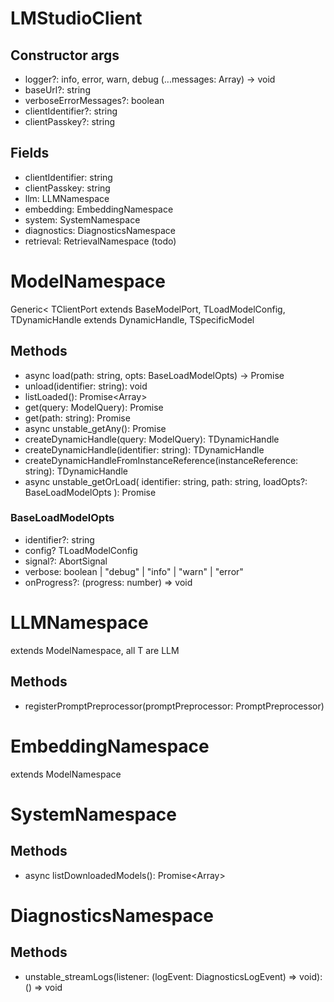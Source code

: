 # LMStudioClient

## Constructor args

- logger?: info, error, warn, debug (...messages: Array<unknown>) -> void
- baseUrl?: string
- verboseErrorMessages?: boolean
- clientIdentifier?: string
- clientPasskey?: string

## Fields

- clientIdentifier: string
- clientPasskey: string
- llm: LLMNamespace
- embedding: EmbeddingNamespace
- system: SystemNamespace
- diagnostics: DiagnosticsNamespace
- retrieval: RetrievalNamespace (todo)

# ModelNamespace

Generic<
TClientPort extends BaseModelPort,
TLoadModelConfig,
TDynamicHandle extends DynamicHandle<TClientPort>,
TSpecificModel

>

## Methods

- async load(path: string, opts: BaseLoadModelOpts<TLoadModelConfig>) -> Promise<TSpecificModel>
- unload(identifier: string): void
- listLoaded(): Promise<Array<ModelDescriptor>>
- get(query: ModelQuery): Promise<TSpecificModel>
- get(path: string): Promise<TSpecificModel>
- async unstable_getAny(): Promise<TSpecificModel>
- createDynamicHandle(query: ModelQuery): TDynamicHandle
- createDynamicHandle(identifier: string): TDynamicHandle
- createDynamicHandleFromInstanceReference(instanceReference: string): TDynamicHandle
- async unstable_getOrLoad(
  identifier: string,
  path: string,
  loadOpts?: BaseLoadModelOpts<TLoadModelConfig>
  ): Promise<TSpecificModel>

### BaseLoadModelOpts<TLoadModelConfig>

- identifier?: string
- config? TLoadModelConfig
- signal?: AbortSignal
- verbose: boolean | "debug" | "info" | "warn" | "error"
- onProgress?: (progress: number) => void

# LLMNamespace

extends ModelNamespace, all T are LLM

## Methods

- registerPromptPreprocessor(promptPreprocessor: PromptPreprocessor)

# EmbeddingNamespace

extends ModelNamespace

# SystemNamespace

## Methods

- async listDownloadedModels(): Promise<Array<DownloadedModel>>

# DiagnosticsNamespace

## Methods

- unstable_streamLogs(listener: (logEvent: DiagnosticsLogEvent) => void): () => void
